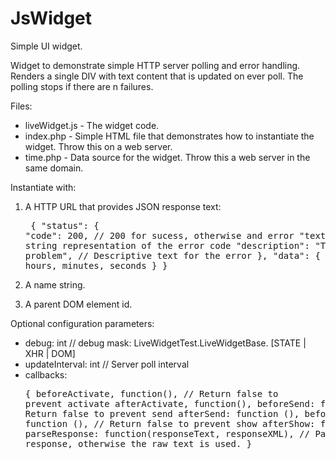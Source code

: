 # JsWidget

Simple UI widget.

Widget to demonstrate simple HTTP server polling and error handling. Renders a single DIV with text content that is updated on ever poll.  The polling stops if there are n failures.

Files:
  * liveWidget.js - The widget code.
  * index.php - Simple HTML file that demonstrates how to instantiate the widget. Throw this on a web server.
  * time.php - Data source for the widget.  Throw this a web server in the same domain.

Instantiate with:

1. A HTTP URL that provides JSON response text: <pre> {
  "status": {
    "code": 200,                          // 200 for sucess, otherwise and error
    "text": "error",                      // string representation of the error code
    "description": "There was a problem", // Descriptive text for the error
  },
  "data": {
    "00:00:00"                            // hours, minutes, seconds
  }
} </pre>

2. A name string.
3. A parent DOM element id.


Optional configuration parameters:
* debug: int                            // debug mask: LiveWidgetTest.LiveWidgetBase. [STATE | XHR | DOM]
* updateInterval: int                   // Server poll interval
* callbacks: <pre>{
    beforeActivate, function(),         // Return false to prevent activate
    afterActivate, function(),
    beforeSend: function (),            // Return false to prevent send
    afterSend: function (),
    beforeShow: function (),            // Return false to prevent show
    afterShow: function (),
    parseResponse: function(responseText, responseXML), // Parse the server response, otherwise the raw text is used.
  }</pre>

